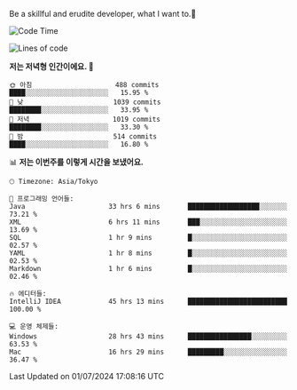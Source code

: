 Be a skillful and erudite developer, what I want to.👶

<!--START_SECTION:waka-->
![Code Time](http://img.shields.io/badge/Code%20Time-981%20hrs%2034%20mins-blue)

![Lines of code](https://img.shields.io/badge/%EC%A0%80%EB%8A%94%20%EC%97%AC%ED%83%9C%EA%B9%8C%EC%A7%80%20-2.5%20million%20%EC%A4%84%EC%9D%98%20%EC%BD%94%EB%93%9C%EB%A5%BC%20%EC%9E%91%EC%84%B1%ED%96%88%EC%96%B4%EC%9A%94.-blue)

**저는 저녁형 인간이에요. 🦉** 

```text
🌞 아침                     488 commits         ████░░░░░░░░░░░░░░░░░░░░░   15.95 % 
🌆 낮　                     1039 commits        ████████░░░░░░░░░░░░░░░░░   33.95 % 
🌃 저녁                     1019 commits        ████████░░░░░░░░░░░░░░░░░   33.30 % 
🌙 밤　                     514 commits         ████░░░░░░░░░░░░░░░░░░░░░   16.80 % 
```


📊 **저는 이번주를 이렇게 시간을 보냈어요.** 

```text
🕑︎ Timezone: Asia/Tokyo

💬 프로그래밍 언어들: 
Java                     33 hrs 6 mins       ██████████████████░░░░░░░   73.21 % 
XML                      6 hrs 11 mins       ███░░░░░░░░░░░░░░░░░░░░░░   13.69 % 
SQL                      1 hr 9 mins         █░░░░░░░░░░░░░░░░░░░░░░░░   02.57 % 
YAML                     1 hr 8 mins         █░░░░░░░░░░░░░░░░░░░░░░░░   02.53 % 
Markdown                 1 hr 6 mins         █░░░░░░░░░░░░░░░░░░░░░░░░   02.46 % 

🔥 에디터들: 
IntelliJ IDEA            45 hrs 13 mins      █████████████████████████   100.00 % 

💻 운영 체제들: 
Windows                  28 hrs 43 mins      ████████████████░░░░░░░░░   63.53 % 
Mac                      16 hrs 29 mins      █████████░░░░░░░░░░░░░░░░   36.47 % 
```


 Last Updated on 01/07/2024 17:08:16 UTC
<!--END_SECTION:waka-->
